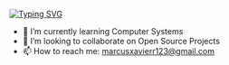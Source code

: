 [![Typing SVG](https://readme-typing-svg.herokuapp.com?color=%2336BCF7&center=false&size=25&width=700&lines=Welcome+to+my+github+Profile!;My+name+is+Marcus)](https://git.io/typing-svg)


- 🌱 I’m currently learning Computer Systems
- 👯 I’m looking to collaborate on Open Source Projects
- 📫 How to reach me: marcusxavierr123@gmail.com




<!--
**MarcusXavierr/MarcusXavierr** is a ✨ _special_ ✨ repository because its `README.md` (this file) appears on your GitHub profile.

Here are some ideas to get you started:

- 🔭 I’m currently working on ...

- 🤔 I’m looking for help with ...
- 💬 Ask me about ...

- 😄 Pronouns: ...

-->
